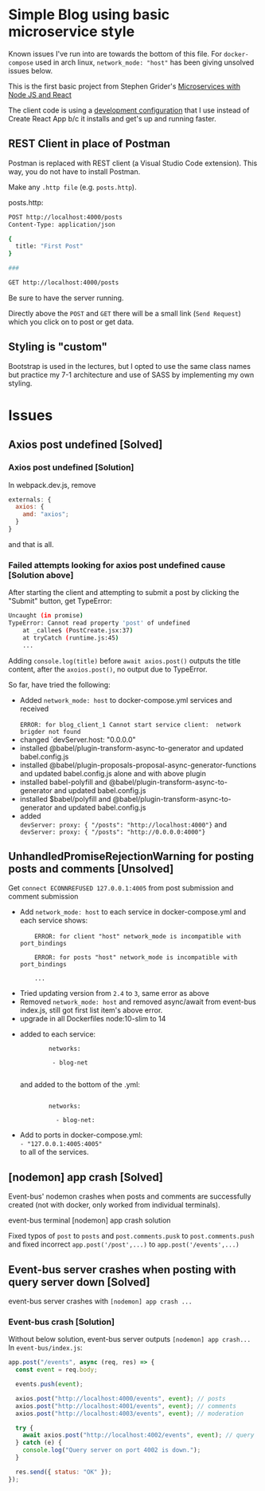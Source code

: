 # Simple Blog using basic microservice style

Known issues I've run into are towards the bottom of this file.
For `docker-compose` used in arch linux, `network_mode: "host"`
has been giving unsolved issues below.

This is the first basic project from Stephen Grider's [Microservices with Node JS and React](https://www.udemy.com/course/microservices-with-node-js-and-react/)

The client code is using a [development configuration](https://github.com/justin0979/devconfig) that I use instead of Create React App b/c it installs and get's up and running faster.

## REST Client in place of Postman

Postman is replaced with REST client (a Visual Studio Code extension). This way, you do not have to install Postman.

Make any `.http file` (e.g. `posts.http`).

posts.http:

```sh
POST http://localhost:4000/posts
Content-Type: application/json

{
  title: "First Post"
}

###

GET http://localhost:4000/posts
```

Be sure to have the server running.

Directly above the `POST` and `GET` there will be a small link (`Send Request`) which you click on to post or get data.

## Styling is "custom"

Bootstrap is used in the lectures, but I opted to use the same class names but practice my 7-1 architecture and use of SASS by implementing my own styling.

# Issues

## Axios post undefined [Solved]

### Axios post undefined [Solution]

In webpack.dev.js, remove

```javascript
externals: {
  axios: {
    amd: "axios";
  }
}
```

and that is all.

### Failed attempts looking for axios post undefined cause [Solution above]

After starting the client and attempting to submit a post by clicking the "Submit" button, get TypeError:

```sh
Uncaught (in promise)
TypeError: Cannot read property 'post' of undefined
    at _callee$ (PostCreate.jsx:37)
    at tryCatch (runtime.js:45)
    ...
```

Adding `console.log(title)` before `await axios.post()` outputs the title content, after the `axoios.post()`, no output due to TypeError.

So far, have tried the following:

<ul>
<li>Added <code>network_mode: host</code> to docker-compose.yml services and received
<br />
<code>
ERROR: for blog_client_1 Cannot start service client:  network brigder not found
</code>
</li>

<li>changed `devServer.host: "0.0.0.0"</li>
<li>installed @babel/plugin-transform-async-to-generator and updated babel.config.js</li>
<li>installed @babel/plugin-proposals-proposal-async-generator-functions and updated babel.config.js alone and with above plugin</li>
<li>installed babel-polyfill and @babel/plugin-transform-async-to-generator and updated babel.config.js</li>
<li>installed $babel/polyfill and @babel/plugin-transform-async-to-generator and updated babel.config.js</li>
<li>added<code>
devServer: proxy: { "/posts": "http://localhost:4000"}</code> and <code>
devServer: proxy: { "/posts": "http://0.0.0.0:4000"}
</code></li>
</ul>

## UnhandledPromiseRejectionWarning for posting posts and comments [Unsolved]

Get `connect ECONNREFUSED 127.0.0.1:4005` from post submission and comment submission

<ul>
  <li>Add <code>network_mode: host</code> to each service in docker-compose.yml and each service shows:<br/>
  <code>
    ERROR: for client "host" network_mode is incompatible with port_bindings<br />
    ERROR: for posts "host" network_mode is incompatible with port_bindings<br />
    ...
  </code>
  </li>
  <li>Tried updating version from <code>2.4</code> to <code>3</code>, same error as above</li>
  <li>
    Removed <code>network_mode: host</code> and removed async/await from event-bus index.js, still got first list item's above error.
  </li>
  <li>upgrade in all Dockerfiles node:10-slim to 14</li>
  <li><p>added to each service:<br/>
      <code>
        networks: <br/>
       &nbsp - blog-net
      </code></p>
     <p> and added to the bottom of the .yml:</p>
      <code>
        networks:<br/>
        &nbsp - blog-net:
      </code>
      </li>
      <li>
        Add to ports in docker-compose.yml:<br/>
        <code>- "127.0.0.1:4005:4005"</code><br />
        to all of the services.
      </li>
</ul>

## [nodemon] app crash [Solved]

Event-bus' nodemon crashes when posts and comments are successfully created (not with docker, only worked from individual terminals).

event-bus terminal [nodemon] app crash solution

Fixed typos of `post` to `posts` and `post.comments.pusk` to `post.comments.push` and fixed incorrect `app.post('/post',...)` to `app.post('/events',...)`

## Event-bus server crashes when posting with query server down [Solved]

event-bus server crashes with `[nodemon] app crash ...`

### Event-bus crash [Solution]

Without below solution, event-bus server outputs `[nodemon] app crash...`<br/>
In `event-bus/index.js`:<br />

```javascript
app.post("/events", async (req, res) => {
  const event = req.body;

  events.push(event);

  axios.post("http://localhost:4000/events", event); // posts
  axios.post("http://localhost:4001/events", event); // comments
  axios.post("http://localhost:4003/events", event); // moderation

  try {
    await axios.post("http://localhost:4002/events", event); // query
  } catch (e) {
    console.log("Query server on port 4002 is down.");
  }

  res.send({ status: "OK" });
});
```

